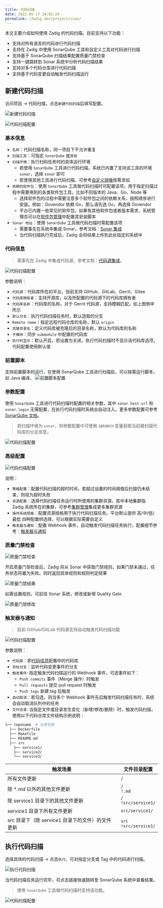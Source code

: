 ```yaml
---
title: 代码扫描
date: 2022-05-17 14:01:24
permalink: /Zadig dev/project/scan/
---
```


本文主要介绍如何使用 Zadig 的代码扫描。目前支持以下功能：

- 支持对所有语言的代码进行代码扫描
- 支持在 Zadig 中使用 SonarQube 工具和自定义工具对代码进行扫描
- 支持基于 SonarQube 扫描结果配置质量门禁检查<Badge text="企业版" />
- 支持一键跳转到 Sonar 系统中分析代码扫描结果
- 支持对多个代码仓库进行代码扫描
- 支持基于代码变更自动触发代码扫描运行

## 新建代码扫描

访问项目 -> 代码扫描，点击`新建代码扫描`后填写配置。

![新建代码扫描](./_images/add_scan.png)

![代码扫描配置](./_images/scan_config_1.png)

### 基本信息

- `名称`：代码扫描名称，同一项目下不允许重复
- `扫描工具`：可指定 `SonarQube` 或`其他`
- `扫描环境`：执行扫码任务时的具体运行环境
    - 若使用 `SonarQube` 工具进行代码扫描，系统已内置了支持该工具的环境 `sonar`，选择 `sonar` 即可
    - 若使用其他工具进行代码扫描，可参考[自定义镜像](/Zadig%20dev/settings/custom-image/)按需添加
- `依赖的软件包`：使用 `SonarQube` 工具做代码扫描时可配置该项，用于指定扫描过程中需要用到的各类软件包工具，比如不同版本的 Java、Go、Node 等
    - 选择软件包的过程中需要注意多个软件包之间的依赖关系，按照顺序进行安装。例如：Govendor 依赖 Go，那么请先选 Go，再选择 Govendor
    - 平台已内置一些常见的软件包，如果有其他软件包或者版本需求，系统管理员可以在[软件包管理](/Zadig%20dev/settings/app/)中配置其安装脚本
- `Sonar 地址`：使用 `SonarQube` 工具做代码扫描时需配置该项
    - 需要事先在系统中集成 Sonar，参考文档：[Sonar 集成](/Zadig%20dev/settings/sonar/)
    - 当代码扫描执行完成后，Zadig 会将结果上传到此处指定的系统中

### 代码信息
> 需事先在 Zadig 中集成代码源，参考文档：[代码源集成](/Zadig%20dev/settings/codehost/overview/)。

![代码扫描配置](./_images/search_gerrit.png)

参数说明：
- `代码源`：代码库所在的平台，目前支持 GitHub、GitLab、Gerrit、Gitee
- `代码库拥有者`：支持开源库，以及所配置的代码源下的代码库拥有者
- `代码库名称`：代码库的名称。对于 Gerrit 代码源，支持模糊匹配，如上图例中所示
- `默认分支`：执行代码扫描任务时，默认选取的分支
- `Remote name`：指定远程代码仓库的名称，默认 `origin`
- `克隆目录名`：定义代码库被克隆后的目录名称，默认为代码库的名称
- `子模块`：同步 `submodule` 中配置的代码库
- `执行时显示`：默认开启，若设置为关闭，执行代码扫描时不显示该代码库选项，代码配置使用默认值

### 前置脚本
支持前置脚本的运行，在使用 SonarQube 工具进行扫描前，可以按需运行脚本，如 Java 编译。
![前置脚本配置](./_images/sonar_prescript_config.png)

### 参数配置

使用 `SonarQube` 工具进行代码扫描时配置的相关参数，其中 `sonar.host.url` 和 `sonar.login` 无需配置，在执行代码扫描时系统会自动注入。更多参数配置可参考 [SonarQube 文档](https://docs.sonarqube.org/latest/analysis/analysis-parameters/)。

> 若扫描环境为 `sonar`，则参数配置中可使用 `$BRANCH` 变量获取当前被扫描代码库的分支信息。

![代码扫描配置](./_images/sonar_parameter_config.png)

### 高级配置

![代码扫描配置](./_images/scan_advanced_config.png)

说明：

- `策略配置`：配置代码扫描的超时时间，若超过设置的时间阈值后扫描仍未结束，则视为超时失败
- `资源配置`：选择代码扫描任务运行时所使用的集群资源，其中本地集群指 Zadig 系统所在的集群，可参考[集群管理](/Zadig%20dev/pages/cluster_manage/)集成更多集群资源
- `操作系统规格`：配置资源规格用于执行代码扫描任务。平台默认提供 高/中/低/最低 四种配置供选择，可以根据实际需要自定义
- `触发器与通知`：配置 Webhook 事件，自动触发代码扫描任务执行，配置细节参考：[触发器与通知](#触发器与通知)


### 质量门禁检查 <Badge text="企业版" />

![质量门禁检查](./_images/sonar_gateway_config.png)

开启质量门禁检查后，Zadig 将从 Sonar 中获取门禁规则，如果门禁未通过，任务状态将置为失败。同时返回具体规则和规则判定结果

![质量门禁结果](./_images/sonar_gateway_result.png)

如需设置规则，可前往 Sonar 系统，修改或新增 Quality Gate

![质量门禁修改](./_images/sonar_config.png)
### 触发器与通知

> 目前 GitHub/GitLab 代码源支持自动触发代码扫描功能

![代码扫描配置](./_images/scan_webhook_config.png)

参数说明：

- `代码库`：即[代码信息](#代码信息)配置中的代码库
- `目标分支`：监听代码变更事件的分支
- `触发事件`: 指定触发代码扫描运行的 Webhook 事件，可选事件如下：
    - `Push commits` 事件（Merge 操作）时触发
    - `Pull requests` 提交 pull request 时触发
    - `Push tags` 新建 tag 后触发
- `自动取消`：若勾选，则当多个 Webhook 事件先后触发代码扫描任务时，系统会自动取消队列中的任务
- `文件目录`: 当指定文件或目录发生变化（新增/修改/删除）时，触发代码扫描，使用以下代码仓库文件结构示例说明：

``` bash
├── reponame  # 仓库名称
  ├── Dockerfile 
  ├── Makefile
  ├── README.md   
  ├── src        
    ├── service1/
    ├── service2/
    └── service3/
```
| 触发场景 | 文件目录配置 |
|----|------------|
| 所有文件更新|`/`|
| 除 *.md 以外的其他文件更新|`/`<br>`!.md`|
| 除 service1 目录下的其他文件更新 | `/`<br>`!src/service1/`|
| service1 目录下所有文件更新 | `src/service1/` |
| src 目录下（除 service1 目录下的文件）的文件更新|`src`<br>`!src/service1/`|

## 执行代码扫描

选择具体的代码扫描 -> 点击`执行`，可对指定分支或 Tag 中的代码进行扫描。

![执行代码扫描](./_images/run_scan_task.png)

当代码扫描任务运行完毕，可点击链接快速跳转至 SonarQube 系统中查看结果。

> 使用 `SonarQube` 工具做代码扫描时支持该功能。

![代码扫描配置](./_images/sonar_scan_result_link.png)
